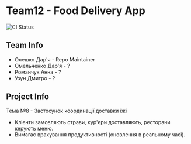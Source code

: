# Team12 - Food Delivery App

![CI Status](https://github.com/ukma-cs-ssdm-2025/team-team12/actions/workflows/ci.yml/badge.svg)

## Team Info

- Олешко Дар'я - Repo Maintainer
- Омельченко Дар'я - ?
- Романчук Анна - ?
- Узун Дмитро - ?

## Project Info

Тема №8 - Застосунок координації доставки їжі

- Клієнти замовляють страви, кур'єри доставляють, ресторани керують меню.
- Вимагає врахування продуктивності (оновлення в реальному часі).
